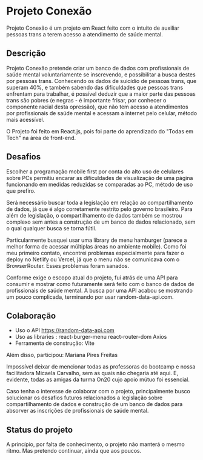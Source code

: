 # Projeto Conexão

Projeto Conexão é um projeto em React feito com o intuito de auxiliar pessoas trans a terem acesso a atendimento de saúde mental.

## Descrição

Projeto Conexão pretende criar um banco de dados com profissionais de saúde mental voluntariamente se inscrevendo, e possibilitar a busca destes por pessoas trans. Conhecendo os dados de suicídio de pessoas trans, que superam 40%, e também sabendo das dificuldades que pessoas trans enfrentam para trabalhar, é possível deduzir que a maior parte das pessoas trans são pobres (e negras - é importante frisar, por conhecer o componente racial desta opressão), que não tem acesso a atendimentos por profissionais de saúde mental e acessam a internet pelo celular, método mais acessível.

O Projeto foi feito em React.js, pois foi parte do aprendizado do "Todas em Tech" na área de front-end.

## Desafios

Escolher a programação mobile first por conta do alto uso de celulares sobre PCs permitiu encarar as dificuldades de visualização de uma página funcionando em medidas reduzidas se comparadas ao PC, método de uso que prefiro.

Será necessário buscar toda a legislação em relação ao compartilhamento de dados, já que é algo corretamente restrito pelo governo brasileiro. Para além de legislação, o compartilhamento de dados também se mostrou complexo sem antes a construção de um banco de dados relacionado, sem o qual qualquer busca se torna fútil.

Particularmente busquei usar uma library de menu hamburger (parece a melhor forma de acessar múltiplas áreas no ambiente mobile). Como foi meu primeiro contato, encontrei problemas especialmente para fazer o deploy no Netlify ou Vercel, já que o menu não se comunicava com o BrowserRouter. Esses problemas foram sanados.

Conforme exige o escopo atual do projeto, fui atrás de uma API para consumir e mostrar como futuramente será feito com o banco de dados de profissionais de saúde mental. A busca por uma API acabou se mostrando um pouco complicada, terminando por usar random-data-api.com.

## Colaboração

- Uso o API https://random-data-api.com 
- Uso as libraries : 	react-burger-menu
						react-router-dom
						Axios
- Ferramenta de construção:	Vite

Além disso, participou: Mariana Pires Freitas

Impossível deixar de mencionar todas as professoras do bootcamp e nossa facilitadora Micaela Carvalho, sem as quais não chegaria até aqui. E, evidente, todas as amigas da turma On20 cujo apoio mútuo foi essencial.

Caso tenha o interesse de colaborar com o projeto, principalmente busco solucionar os desafios futuros relacionados a legislação sobre compartilhamento de dados e construção de um banco de dados para absorver as inscrições de profissionais de saúde mental.

## Status do projeto

A princípio, por falta de conhecimento, o projeto não manterá o mesmo ritmo. Mas pretendo continuar, ainda que aos poucos.
